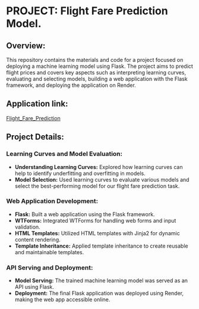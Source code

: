 # PROJECT:  Flight Fare Prediction Model.

## Overview:
This repository contains the materials and code for a project focused on deploying a machine learning model using Flask. The project aims to predict flight prices and covers key aspects such as interpreting learning curves, evaluating and selecting models, building a web application with the Flask framework, and deploying the application on Render.

## Application link:
[Flight_Fare_Prediction](https://flightfare-prediction-project.onrender.com)

## Project Details:

### Learning Curves and Model Evaluation:
- **Understanding Learning Curves:** Explored how learning curves can help to identify underfitting and overfitting in models.
- **Model Selection:** Used learning curves to evaluate various models and select the best-performing model for our flight fare prediction task.

### Web Application Development:
- **Flask:** Built a web application using the Flask framework.
- **WTForms:** Integrated WTForms for handling web forms and input validation.
- **HTML Templates:** Utilized HTML templates with Jinja2 for dynamic content rendering.
- **Template Inheritance:** Applied template inheritance to create reusable and maintainable templates.

### API Serving and Deployment:
- **Model Serving:** The trained machine learning model was served as an API using Flask.
- **Deployment:** The final Flask application was deployed using Render, making the web app accessible online.